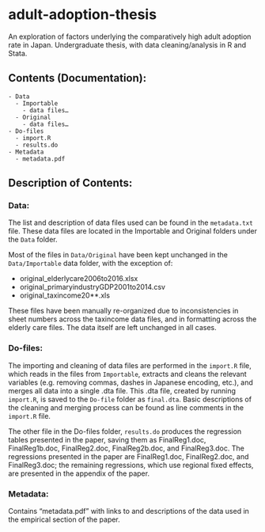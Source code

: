 adult-adoption-thesis
==========

An exploration of factors underlying the comparatively high adult adoption rate in Japan.
Undergraduate thesis, with data cleaning/analysis in R and Stata.

Contents (Documentation):
----
```
- Data
  - Importable
    - data files…
  - Original
    - data files…
- Do-files
  - import.R
  - results.do
- Metadata
  - metadata.pdf
```

Description of Contents:
----
### Data:
The list and description of data files used can be found in the `metadata.txt` file. These data files are located in the Importable and Original folders under the `Data` folder.

Most of the files in `Data/Original` have been kept unchanged in the `Data/Importable` data folder, with the exception of:
- original_elderlycare2006to2016.xlsx
- original_primaryindustryGDP2001to2014.csv
- original_taxincome20**.xls

These files have been manually re-organized due to inconsistencies in sheet numbers across the taxincome data files, and in formatting across the elderly care files. The data itself are left unchanged in all cases.

### Do-files:
The importing and cleaning of data files are performed in the `import.R` file, which reads in the files from `Importable`, extracts and cleans the relevant variables (e.g. removing commas, dashes in Japanese encoding, etc.),  and merges all data into a single .dta file.
This .dta file, created by running `import.R`, is saved to the `Do-file` folder as `final.dta`.
Basic descriptions of the cleaning and merging process can be found as line comments in the `import.R` file.

The other file in the Do-files folder, `results.do` produces the regression tables presented in the paper, saving them as FinalReg1.doc, FinalReg1b.doc, FinalReg2.doc, FinalReg2b.doc, and FinalReg3.doc.
The regressions presented in the paper are FinalReg1.doc, FinalReg2.doc, and FinalReg3.doc; the remaining regressions, which use regional fixed effects, are presented in the appendix of the paper.

### Metadata:
Contains “metadata.pdf” with links to and descriptions of the data used in the empirical section of the paper.
